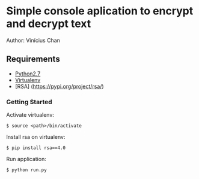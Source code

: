 # Simple console aplication to encrypt and decrypt text

Author: Vinícius Chan


## Requirements

* [Python2.7](https://www.python.org/download/releases/2.7/)
* [Virtualenv](https://virtualenv.pypa.io/en/stable/installation/)
* [RSA] (https://pypi.org/project/rsa/)


### Getting Started

Activate virtualenv:

```
$ source <path>/bin/activate
```

Install rsa on virtualenv:

```
$ pip install rsa==4.0
```

Run application:

```
$ python run.py
````
